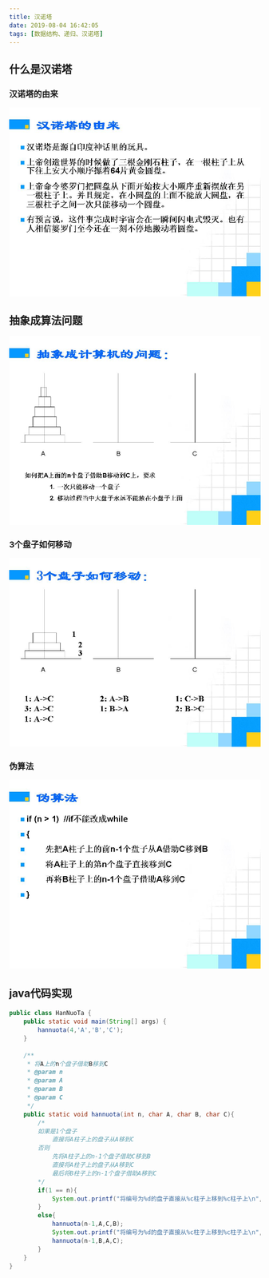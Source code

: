 ```yaml
---
title: 汉诺塔
date: 2019-08-04 16:42:05
tags: [数据结构、递归、汉诺塔]
---
```






## 什么是汉诺塔



### 汉诺塔的由来

![](汉诺塔\hannuota2.jpg)



##  抽象成算法问题

![](汉诺塔\hannuota3.jpg)

### 3个盘子如何移动

![](汉诺塔\hannuota4.jpg)

### 伪算法

![](汉诺塔\hannuota5.jpg)



##  java代码实现

```java
public class HanNuoTa {
    public static void main(String[] args) {
        hannuota(4,'A','B','C');
    }

    /**
     * 将A上的n个盘子借助B移到C
     * @param n
     * @param A
     * @param B
     * @param C
     */
    public static void hannuota(int n, char A, char B, char C){
        /*
        如果是1个盘子
            直接将A柱子上的盘子从A移到C
        否则
            先将A柱子上的n-1个盘子借助C移到B
            直接将A柱子上的盘子从A移到C
            最后将B柱子上的n-1个盘子借助A移到C
        */
        if(1 == n){
            System.out.printf("将编号为%d的盘子直接从%c柱子上移到%c柱子上\n",n,A,C);
        }
        else{
            hannuota(n-1,A,C,B);
            System.out.printf("将编号为%d的盘子直接从%c柱子上移到%c柱子上\n",n,A,C);
            hannuota(n-1,B,A,C);
        }
    }
}
```